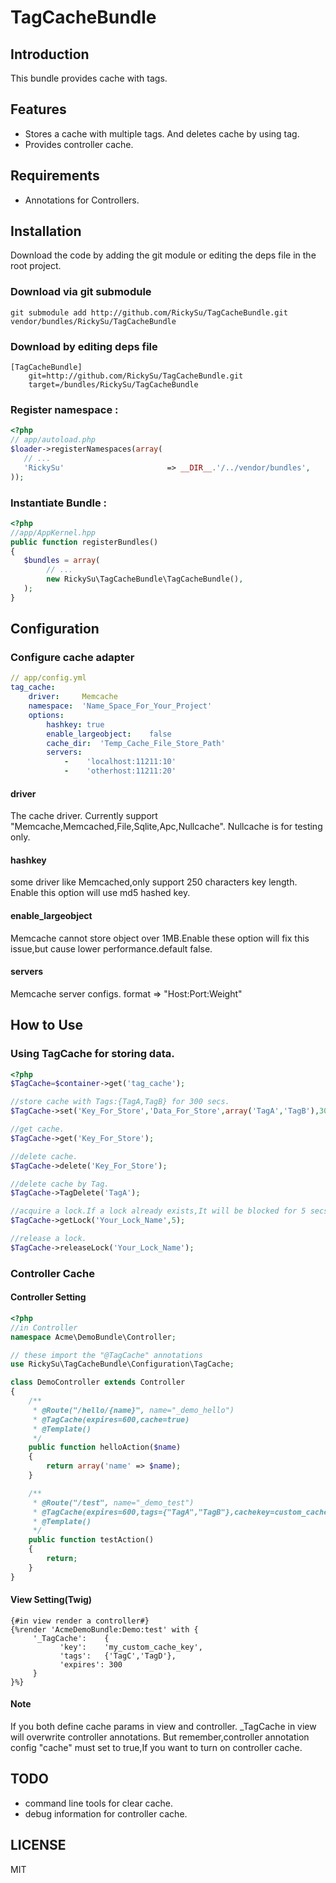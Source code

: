 TagCacheBundle
==============

Introduction
------------

This bundle provides cache with tags.

Features
------------

* Stores a cache with multiple tags. And deletes cache by using tag.
* Provides controller cache.

Requirements
------------

* Annotations for Controllers.

Installation
------------

Download the code by adding the git module or editing the deps file in the root project.

### Download via git submodule

```
git submodule add http://github.com/RickySu/TagCacheBundle.git vendor/bundles/RickySu/TagCacheBundle
```

### Download by editing deps file

```
[TagCacheBundle]
    git=http://github.com/RickySu/TagCacheBundle.git
    target=/bundles/RickySu/TagCacheBundle
```

### Register namespace :

```php
<?php
// app/autoload.php
$loader->registerNamespaces(array(
   // ...
   'RickySu'                       => __DIR__.'/../vendor/bundles',
));
```

### Instantiate Bundle :

```php
<?php
//app/AppKernel.hpp
public function registerBundles()
{
   $bundles = array(
        // ...
        new RickySu\TagCacheBundle\TagCacheBundle(),
   );
}
```

Configuration
-------------

### Configure cache adapter

```yml
// app/config.yml
tag_cache:
    driver:     Memcache
    namespace:  'Name_Space_For_Your_Project'
    options:
        hashkey: true
        enable_largeobject:    false
        cache_dir:  'Temp_Cache_File_Store_Path'
        servers:
            -    'localhost:11211:10'
            -    'otherhost:11211:20'
```

#### driver

The cache driver. Currently support "Memcache,Memcached,File,Sqlite,Apc,Nullcache". Nullcache is for testing only.

#### hashkey

some driver like Memcached,only support 250 characters key length. Enable this option will use md5 hashed key.

#### enable_largeobject

Memcache cannot store object over 1MB.Enable these option will fix this issue,but cause lower performance.default false.

#### servers

Memcache server configs. format => "Host:Port:Weight"


How to Use
----------

### Using TagCache for storing data.

```php
<?php
$TagCache=$container->get('tag_cache');

//store cache with Tags:{TagA,TagB} for 300 secs.
$TagCache->set('Key_For_Store','Data_For_Store',array('TagA','TagB'),300);

//get cache.
$TagCache->get('Key_For_Store');

//delete cache.
$TagCache->delete('Key_For_Store');

//delete cache by Tag.
$TagCache->TagDelete('TagA');

//acquire a lock.If a lock already exists,It will be blocked for 5 secs.
$TagCache->getLock('Your_Lock_Name',5);

//release a lock.
$TagCache->releaseLock('Your_Lock_Name');
```

### Controller Cache

#### Controller Setting
```php
<?php
//in Controller
namespace Acme\DemoBundle\Controller;

// these import the "@TagCache" annotations
use RickySu\TagCacheBundle\Configuration\TagCache;

class DemoController extends Controller
{
    /**
     * @Route("/hello/{name}", name="_demo_hello")
     * @TagCache(expires=600,cache=true)
     * @Template()
     */
    public function helloAction($name)
    {  
        return array('name' => $name);
    }

    /**
     * @Route("/test", name="_demo_test")
     * @TagCache(expires=600,tags={"TagA","TagB"},cachekey=custom_cache_key,cache=true)
     * @Template()
     */
    public function testAction()
    {  
        return;
    }
}
```

#### View Setting(Twig)

```html+jinja
{#in view render a controller#}
{%render 'AcmeDemoBundle:Demo:test' with {
     '_TagCache':    {
           'key':    'my_custom_cache_key',
           'tags':   {'TagC','TagD'},
           'expires': 300
     }
}%}
```

#### Note

If you both define cache params in view and controller. _TagCache in view will overwrite controller annotations.
But remember,controller annotation config "cache" must set to true,If you want to turn on controller cache.

TODO
----

* command line tools for clear cache.
* debug information for controller cache.

LICENSE
-------

MIT
